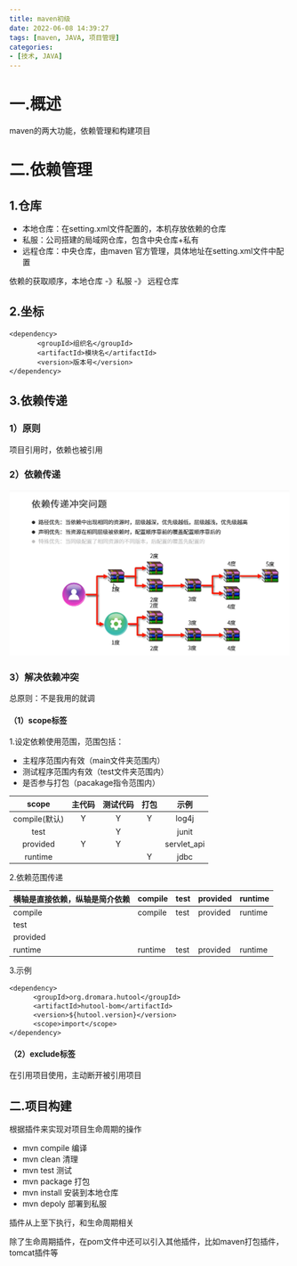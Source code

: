 ```yaml
---
title: maven初级
date: 2022-06-08 14:39:27
tags: [maven, JAVA, 项目管理]
categories:
- [技术, JAVA]
---
```


# 一.概述

maven的两大功能，依赖管理和构建项目



# 二.依赖管理

## 1.仓库

- 本地仓库：在setting.xml文件配置的，本机存放依赖的仓库
- 私服：公司搭建的局域网仓库，包含中央仓库+私有
- 远程仓库：中央仓库，由maven 官方管理，具体地址在setting.xml文件中配置

依赖的获取顺序，本地仓库 -》私服 -》 远程仓库

## 2.坐标

```
<dependency>
       <groupId>组织名</groupId>
       <artifactId>模块名</artifactId>
       <version>版本号</version>
</dependency>
```

## 3.依赖传递

### 1）原则

项目引用时，依赖也被引用

### 2）依赖传递

![maven初级1](/pic/maven初级1.png)



### 3）解决依赖冲突

总原则：不是我用的就调

#### （1）scope标签

1.设定依赖使用范围，范围包括：

- 主程序范围内有效（main文件夹范围内）
- 测试程序范围内有效（test文件夹范围内）
- 是否参与打包（pacakage指令范围内）

|     scope     | 主代码 | 测试代码 | 打包 |    示例     |
| :-----------: | :----: | :------: | :--: | :---------: |
| compile(默认) |   Y    |    Y     |  Y   |    log4j    |
|     test      |        |    Y     |      |    junit    |
|   provided    |   Y    |    Y     |      | servlet_api |
|    runtime    |        |          |  Y   |    jdbc     |

2.依赖范围传递

| 横轴是直接依赖，纵轴是简介依赖 | compile | test | provided | runtime |
| ------------------------------ | ------- | ---- | -------- | ------- |
| compile                        | compile | test | provided | runtime |
| test                           |         |      |          |         |
| provided                       |         |      |          |         |
| runtime                        | runtime | test | provided | runtime |

3.示例

```
<dependency>
      <groupId>org.dromara.hutool</groupId>
      <artifactId>hutool-bom</artifactId>
      <version>${hutool.version}</version>
      <scope>import</scope>
</dependency>
```

#### （2）exclude标签

在引用项目使用，主动断开被引用项目

## 二.项目构建

根据插件来实现对项目生命周期的操作

- mvn compile 编译
- mvn clean 清理
- mvn test 测试
- mvn package 打包
- mvn install 安装到本地仓库
- mvn depoly 部署到私服

插件从上至下执行，和生命周期相关

除了生命周期插件，在pom文件中还可以引入其他插件，比如maven打包插件，tomcat插件等
